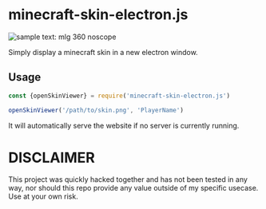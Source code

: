 # minecraft-skin-electron.js
![sample text: mlg 360 noscope](https://github.com/SinanAkkoyun/minecraft-skin-electron.js/blob/main/assets/preview_window.png?raw=true)

Simply display a minecraft skin in a new electron window.

## Usage
```javascript
const {openSkinViewer} = require('minecraft-skin-electron.js')

openSkinViewer('/path/to/skin.png', 'PlayerName')
```

It will automatically serve the website if no server is currently running.

# DISCLAIMER
This project was quickly hacked together and has not been tested in any way, nor should this repo provide any value outside of my specific usecase. Use at your own risk.